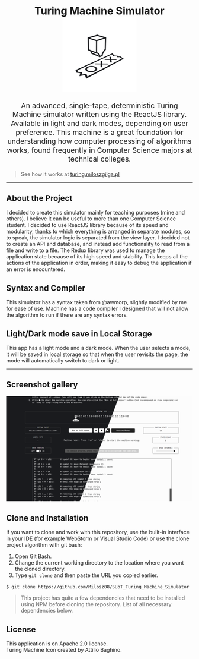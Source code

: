 <h1 align="center">
  Turing Machine Simulator
  <br>
  <img src="https://raw.githubusercontent.com/Milosz08/ReactJS_Turing_Machine_Simulator/master/img/main-logo.png" width="200">
  <br>
</h1>
<p align="center" style="font-size: 1.2rem;">
  An advanced, single-tape, deterministic Turing Machine simulator written using the ReactJS library. Available in light and dark modes, depending on user preference. This machine is a great foundation for understanding how computer processing of algorithms works, found frequently in Computer Science majors at technical colleges.
</p>

> See how it works at [turing.miloszgilga.pl](http://turing.miloszgilga.pl/) <br>

<hr/>

## About the Project
I decided to create this simulator mainly for teaching purposes (mine and others). I believe it can be useful to more than one Computer Science student. I decided to use ReactJS library because of its speed and modularity, thanks to which everything is arranged in separate modules, so to speak, the simulator logic is separated from the view layer. I decided not to create an API and database, and instead add functionality to read from a file and write to a file.
The Redux library was used to manage the application state because of its high speed and stability. This keeps all the actions of the application in order, making it easy to debug the application if an error is encountered.

## Syntax and Compiler
This simulator has a syntax taken from @awmorp, slightly modified by me for ease of use. Machine has a code compiler I designed that will not allow the algorithm to run if there are any syntax errors.

## Light/Dark mode save in Local Storage
This app has a light mode and a dark mode. When the user selects a mode, it will be saved in local storage so that when the user revisits the page, the mode will automatically switch to dark or light.

<hr/>

## Screenshot gallery

<img src="https://raw.githubusercontent.com/Milosz08/ReactJS_Turing_Machine_Simulator/master/img/black_white_bg.png" width="1920">

## Clone and Installation
If you want to clone and work with this repository, use the built-in interface in your IDE (for example WebStorm or Visual Studio Code) or use the clone project algorithm with git bash:<br>
1. Open Git Bash.
2. Change the current working directory to the location where you want the cloned directory.
3. Type `git clone` and then paste the URL you copied earlier.

```
$ git clone https://github.com/Milosz08/SUoT_Turing_Machine_Simulator
```

> This project has quite a few dependencies that need to be installed using NPM before cloning the repository. List of all necessary dependencies below.

## License
This application is on Apache 2.0 license.<br>
Turing Machine Icon created by Attilio Baghino.
